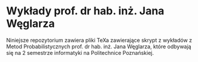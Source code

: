 # Wykłady prof. dr hab. inż. Jana Węglarza

Niniejsze repozytorium zawiera pliki TeXa zawierające skrypt z wykładów
z Metod Probabilistycznych prof. dr hab. inż. Jana Węglarza, które odbywają
się na 2 semestrze informatyki na Politechnice Poznańskiej.

